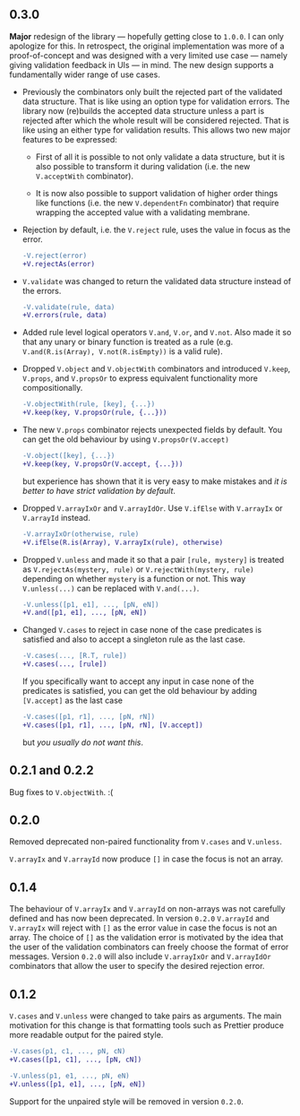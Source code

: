 ## 0.3.0

**Major** redesign of the library &mdash; hopefully getting close to `1.0.0`.  I
can only apologize for this.  In retrospect, the original implementation was
more of a proof-of-concept and was designed with a very limited use case &mdash;
namely giving validation feedback in UIs &mdash; in mind.  The new design
supports a fundamentally wider range of use cases.

* Previously the combinators only built the rejected part of the validated data
  structure.  That is like using an option type for validation errors.  The
  library now (re)builds the accepted data structure unless a part is rejected
  after which the whole result will be considered rejected.  That is like using
  an either type for validation results.  This allows two new major features to
  be expressed:

  * First of all it is possible to not only validate a data structure, but it is
    also possible to transform it during validation (i.e. the new `V.acceptWith`
    combinator).

  * It is now also possible to support validation of higher order things like
    functions (i.e. the new `V.dependentFn` combinator) that require wrapping
    the accepted value with a validating membrane.

* Rejection by default, i.e. the `V.reject` rule, uses the value in focus as the
  error.

    ```diff
    -V.reject(error)
    +V.rejectAs(error)
    ```

* `V.validate` was changed to return the validated data structure instead of the
  errors.

    ```diff
    -V.validate(rule, data)
    +V.errors(rule, data)
    ```

* Added rule level logical operators `V.and`, `V.or`, and `V.not`.  Also made it
  so that any unary or binary function is treated as a rule (e.g.
  `V.and(R.is(Array), V.not(R.isEmpty))` is a valid rule).

* Dropped `V.object` and `V.objectWith` combinators and introduced `V.keep`,
  `V.props`, and `V.propsOr` to express equivalent functionality more
  compositionally.

    ```diff
    -V.objectWith(rule, [key], {...})
    +V.keep(key, V.propsOr(rule, {...}))
    ```

* The new `V.props` combinator rejects unexpected fields by default.  You can
  get the old behaviour by using `V.propsOr(V.accept)`


    ```diff
    -V.object([key], {...})
    +V.keep(key, V.propsOr(V.accept, {...}))
    ```

  but experience has shown that it is very easy to make mistakes and *it is
  better to have strict validation by default*.

* Dropped `V.arrayIxOr` and `V.arrayIdOr`.  Use `V.ifElse` with `V.arrayIx` or
  `V.arrayId` instead.

    ```diff
    -V.arrayIxOr(otherwise, rule)
    +V.ifElse(R.is(Array), V.arrayIx(rule), otherwise)
    ```

* Dropped `V.unless` and made it so that a pair `[rule, mystery]` is treated as
  `V.rejectAs(mystery, rule)` or `V.rejectWith(mystery, rule)` depending on
  whether `mystery` is a function or not.  This way `V.unless(...)` can be
  replaced with `V.and(...)`.

    ```diff
    -V.unless([p1, e1], ..., [pN, eN])
    +V.and([p1, e1], ..., [pN, eN])
    ```

* Changed `V.cases` to reject in case none of the case predicates is satisfied
  and also to accept a singleton rule as the last case.

    ```diff
    -V.cases(..., [R.T, rule])
    +V.cases(..., [rule])
    ```

  If you specifically want to accept any input in case none of the predicates is
  satisfied, you can get the old behaviour by adding `[V.accept]` as the last
  case

    ```diff
    -V.cases([p1, r1], ..., [pN, rN])
    +V.cases([p1, r1], ..., [pN, rN], [V.accept])
    ```

  but *you usually do not want this*.

## 0.2.1 and 0.2.2

Bug fixes to `V.objectWith`. :(

## 0.2.0

Removed deprecated non-paired functionality from `V.cases` and `V.unless`.

`V.arrayIx` and `V.arrayId` now produce `[]` in case the focus is not an array.

## 0.1.4

The behaviour of `V.arrayIx` and `V.arrayId` on non-arrays was not carefully
defined and has now been deprecated.  In version `0.2.0` `V.arrayId` and
`V.arrayIx` will reject with `[]` as the error value in case the focus is not an
array.  The choice of `[]` as the validation error is motivated by the idea that
the user of the validation combinators can freely choose the format of error
messages.  Version `0.2.0` will also include `V.arrayIxOr` and `V.arrayIdOr`
combinators that allow the user to specify the desired rejection error.

## 0.1.2

`V.cases` and `V.unless` were changed to take pairs as arguments.  The main
motivation for this change is that formatting tools such as Prettier produce
more readable output for the paired style.

```diff
-V.cases(p1, c1, ..., pN, cN)
+V.cases([p1, c1], ..., [pN, cN])
```

```diff
-V.unless(p1, e1, ..., pN, eN)
+V.unless([p1, e1], ..., [pN, eN])
```

Support for the unpaired style will be removed in version `0.2.0`.
